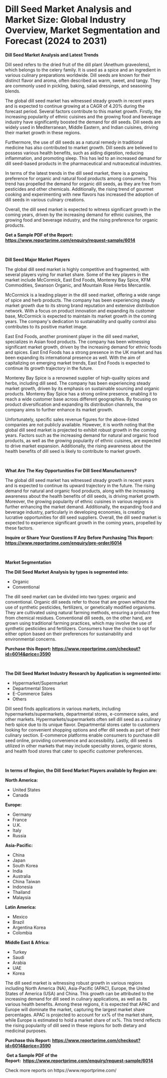 <p><h1>Dill Seed Market Analysis and Market Size: Global Industry Overview, Market Segmentation and Forecast (2024 to 2031)</h1></p><p><strong>Dill Seed Market Analysis and Latest Trends</strong></p>
<p><p>Dill seed refers to the dried fruit of the dill plant (Anethum graveolens), which belongs to the celery family. It is used as a spice and an ingredient in various culinary preparations worldwide. Dill seeds are known for their distinct flavor and aroma, often described as warm, sweet, and tangy. They are commonly used in pickling, baking, salad dressings, and seasoning blends.</p><p>The global dill seed market has witnessed steady growth in recent years and is expected to continue growing at a CAGR of 4.20% during the forecast period. Several factors contribute to this market growth. Firstly, the increasing popularity of ethnic cuisines and the growing food and beverage industry have significantly boosted the demand for dill seeds. Dill seeds are widely used in Mediterranean, Middle Eastern, and Indian cuisines, driving their market growth in these regions.</p><p>Furthermore, the use of dill seeds as a natural remedy in traditional medicine has also contributed to market growth. Dill seeds are believed to possess various health benefits, such as aiding digestion, reducing inflammation, and promoting sleep. This has led to an increased demand for dill seed-based products in the pharmaceutical and nutraceutical industries.</p><p>In terms of the latest trends in the dill seed market, there is a growing preference for organic and natural food products among consumers. This trend has propelled the demand for organic dill seeds, as they are free from pesticides and other chemicals. Additionally, the rising trend of gourmet cooking and experimenting with new flavors has increased the adoption of dill seeds in various culinary creations.</p><p>Overall, the dill seed market is expected to witness significant growth in the coming years, driven by the increasing demand for ethnic cuisines, the growing food and beverage industry, and the rising preference for organic products.</p></p>
<p><strong>Get a Sample PDF of the Report:&nbsp; <a href="https://www.reportprime.com/enquiry/request-sample/6014">https://www.reportprime.com/enquiry/request-sample/6014</a></strong></p>
<p>&nbsp;</p>
<p><strong>Dill Seed Major Market Players</strong></p>
<p><p>The global dill seed market is highly competitive and fragmented, with several players vying for market share. Some of the key players in the market include McCormick, East End Foods, Monterey Bay Spice, KFM Commodities, Swanson Organic, and Mountain Rose Herbs Mercantile.</p><p>McCormick is a leading player in the dill seed market, offering a wide range of spice and herb products. The company has been experiencing steady market growth due to its strong brand reputation and extensive distribution network. With a focus on product innovation and expanding its customer base, McCormick is expected to maintain its market growth in the coming years. The company's dedication to sustainability and quality control also contributes to its positive market image.</p><p>East End Foods, another prominent player in the dill seed market, specializes in Asian food products. The company has been witnessing significant market growth, driven by the increasing demand for ethnic foods and spices. East End Foods has a strong presence in the UK market and has been expanding its international presence as well. With the aim of capitalizing on emerging market trends, East End Foods is expected to continue its growth trajectory in the future.</p><p>Monterey Bay Spice is a renowned supplier of high-quality spices and herbs, including dill seed. The company has been experiencing steady market growth, driven by its emphasis on sustainable sourcing and organic products. Monterey Bay Spice has a strong online presence, enabling it to reach a wide customer base across different geographies. By focusing on product diversification and expanding its distribution channels, the company aims to further enhance its market growth.</p><p>Unfortunately, specific sales revenue figures for the above-listed companies are not publicly available. However, it is worth noting that the global dill seed market is projected to exhibit robust growth in the coming years. Factors such as the increasing demand for natural and organic food products, as well as the growing popularity of ethnic cuisines, are expected to drive market expansion. Additionally, the rising awareness about the health benefits of dill seed is likely to contribute to market growth.</p></p>
<p>&nbsp;</p>
<p><strong>What Are The Key Opportunities For Dill Seed Manufacturers?</strong></p>
<p><p>The global dill seed market has witnessed steady growth in recent years and is expected to continue its upward trajectory in the future. The rising demand for natural and organic food products, along with the increasing awareness about the health benefits of dill seeds, is driving market growth. Moreover, the growing popularity of ethnic cuisines in various regions is further enhancing the market demand. Additionally, the expanding food and beverage industry, particularly in developing economies, is creating lucrative opportunities for dill seed suppliers. Overall, the dill seed market is expected to experience significant growth in the coming years, propelled by these factors.</p></p>
<p><strong>Inquire or Share Your Questions If Any Before Purchasing This Report: <a href="https://www.reportprime.com/enquiry/pre-order/6014">https://www.reportprime.com/enquiry/pre-order/6014</a></strong></p>
<p>&nbsp;</p>
<p><strong>Market Segmentation</strong></p>
<p><strong>The Dill Seed Market Analysis by types is segmented into:</strong></p>
<p><ul><li>Organic</li><li>Conventional</li></ul></p>
<p><p>The dill seed market can be divided into two types: organic and conventional. Organic dill seeds refer to those that are grown without the use of synthetic pesticides, fertilizers, or genetically modified organisms. They are cultivated using natural farming methods, ensuring a product free from chemical residues. Conventional dill seeds, on the other hand, are grown using traditional farming practices, which may involve the use of synthetic pesticides and fertilizers. Consumers have the choice to opt for either option based on their preferences for sustainability and environmental concerns.</p></p>
<p><strong>Purchase this Report:&nbsp;<a href="https://www.reportprime.com/checkout?id=6014&price=3590">https://www.reportprime.com/checkout?id=6014&price=3590</a></strong></p>
<p>&nbsp;</p>
<p><strong>The Dill Seed Market Industry Research by Application is segmented into:</strong></p>
<p><ul><li>Hypermarket/Supermarket</li><li>Departmental Stores</li><li>E-Commerce Sales</li><li>Others</li></ul></p>
<p><p>Dill seed finds applications in various markets, including hypermarkets/supermarkets, departmental stores, e-commerce sales, and other markets. Hypermarkets/supermarkets often sell dill seed as a culinary herb spice due to its unique flavor. Departmental stores cater to customers looking for convenient shopping options and offer dill seeds as part of their culinary section. E-commerce platforms enable consumers to purchase dill seed online, providing convenience and accessibility. Lastly, dill seed is utilized in other markets that may include specialty stores, organic stores, and health food stores that cater to specific customer preferences.</p></p>
<p>&nbsp;</p>
<p><strong>In terms of Region, the Dill Seed Market Players available by Region are:</strong></p>
<p>
    <p> <strong> North America: </strong>
        <ul>
            <li>United States</li>
            <li>Canada</li>
        </ul>
        </p> 
    <p> <strong> Europe: </strong>
        <ul>
            <li>Germany</li>
            <li>France</li>
            <li>U.K.</li>
            <li>Italy</li>
            <li>Russia</li>
        </ul>
        </p> 
    <p> <strong> Asia-Pacific: </strong>
        <ul>
            <li>China</li>
            <li>Japan</li>
            <li>South Korea</li>
            <li>India</li>
            <li>Australia</li>
            <li>China Taiwan</li>
            <li>Indonesia</li>
            <li>Thailand</li>
            <li>Malaysia</li>
        </ul>
        </p> 
    <p> <strong> Latin America: </strong>
        <ul>
            <li>Mexico</li>
            <li>Brazil</li>
            <li>Argentina Korea</li>
            <li>Colombia</li>
        </ul>
        </p> 
    <p> <strong> Middle East & Africa: </strong>
        <ul>
            <li>Turkey</li>
            <li>Saudi</li>
            <li>Arabia</li>
            <li>UAE</li>
            <li>Korea</li>
        </ul>
    </p>
    </p>
<p><p>The dill seed market is witnessing robust growth in various regions including North America (NA), Asia-Pacific (APAC), Europe, the United States of America (USA) and China. This growth can be attributed to the increasing demand for dill seed in culinary applications, as well as its various health benefits. Among these regions, it is expected that APAC and Europe will dominate the market, capturing the largest market share percentages. APAC is projected to account for xx% of the market share, while Europe is estimated to hold a market share of xx%. This trend reflects the rising popularity of dill seed in these regions for both dietary and medicinal purposes.</p></p>
<p><strong>Purchase this Report: <a href="https://www.reportprime.com/checkout?id=6014&price=3590">https://www.reportprime.com/checkout?id=6014&price=3590</a></strong></p>
<p>&nbsp;<strong>Get a Sample PDF of the Report:&nbsp;&nbsp;<a href="https://www.reportprime.com/enquiry/request-sample/6014">https://www.reportprime.com/enquiry/request-sample/6014</a></strong></p>
<p><strong></strong></p>
<p>Check more reports on https://www.reportprime.com/</p>